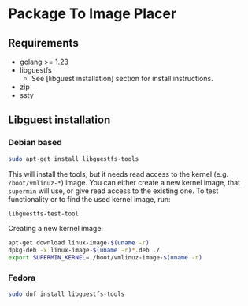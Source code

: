 # Package To Image Placer

## Requirements

* golang >= 1.23
* libguestfs
    * See [libguest installation] section for install instructions.
* zip
* ssty

## Libguest installation

### Debian based

```bash
sudo apt-get install libguestfs-tools
```

This will install the tools, but it needs read access to the kernel (e.g. `/boot/vmlinuz-*`) image. You can either
create a new kernel image, that `supermin` will use, or give read access to the existing one.
To test functionality or to find the used kernel image, run:

```bash
libguestfs-test-tool
```

Creating a new kernel image:

```bash
apt-get download linux-image-$(uname -r)
dpkg-deb -x linux-image-$(uname -r)*.deb ./
export SUPERMIN_KERNEL=./boot/vmlinuz-image-$(uname -r)
```

### Fedora

```bash
sudo dnf install libguestfs-tools
```